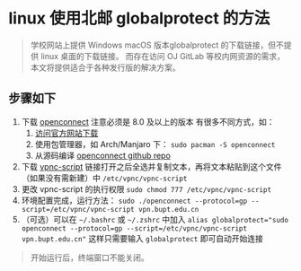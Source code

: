 # linux 使用北邮 globalprotect 的方法

> 学校网站上提供 Windows macOS 版本globalprotect 的下载链接，但不提供 linux 桌面的下载链接。
> 而存在访问 OJ GitLab 等校内网资源的需求，本文将提供适合于各种发行版的解决方案。

## 步骤如下

1. 下载 [openconnect](https://www.infradead.org/openconnect/)
    注意必须是 8.0 及以上的版本
    有很多不同方式，如：
    1. [访问官方网站下载](https://www.infradead.org/openconnect/download/)
    2. 使用包管理器，如 Arch/Manjaro 下：
        `sudo pacman -S openconnect`
    3. 从源码编译
        [openconnect github repo](https://github.com/openconnect/openconnect)
2. 下载 [vpnc-script](https://gitlab.com/openconnect/vpnc-scripts/raw/master/vpnc-script)
    链接打开之后全选并复制文本，再将文本粘贴到这个文件（如果没有需新建）中
    `/etc/vpnc/vpnc-script`
3. 更改 vpnc-script 的执行权限
    `sudo chmod 777 /etc/vpnc/vpnc-script`
4. 环境配置完成，运行方法：
    `sudo ./openconnect --protocol=gp --script=/etc/vpnc/vpnc-script vpn.bupt.edu.cn`
5. （可选）可以在 `~/.bashrc` 或 `~/.zshrc` 中加入
    `alias globalprotect="sudo openconnect --protocol=gp --script=/etc/vpnc/vpnc-script vpn.bupt.edu.cn"`
    这样只需要输入 `globalprotect` 即可自动开始连接

> 开始运行后，终端窗口不能关闭。


